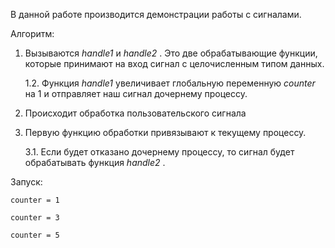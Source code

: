 В данной работе производится демонстрации работы с сигналами.

Алгоритм:
1. Вызываются _handle1_ и _handle2_ . Это две обрабатывающие функции, которые принимают на вход сигнал с целочисленным типом данных.
      
      1.2. Функция _handle1_ увеличивает глобальную переменную _counter_ на 1 и отправляет наш сигнал дочернему процессу.
2. Происходит обработка пользовательского сигнала
3. Первую функцию обработки привязывают к текущему процессу.
     
     3.1. Если будет отказано дочернему процессу, то сигнал будет обрабатывать функция _handle2_ .

Запуск:

`counter = 1  `

`counter = 3  `

`counter = 5`  
